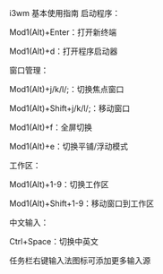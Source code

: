 i3wm 基本使用指南
启动程序：

Mod1(Alt)+Enter：打开新终端

Mod1(Alt)+d：打开程序启动器

窗口管理：

Mod1(Alt)+j/k/l/;：切换焦点窗口

Mod1(Alt)+Shift+j/k/l/;：移动窗口

Mod1(Alt)+f：全屏切换

Mod1(Alt)+e：切换平铺/浮动模式

工作区：

Mod1(Alt)+1-9：切换工作区

Mod1(Alt)+Shift+1-9：移动窗口到工作区

中文输入：

Ctrl+Space：切换中英文

任务栏右键输入法图标可添加更多输入源